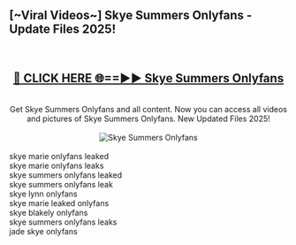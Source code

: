 <h2>[~Viral Videos~] Skye Summers Onlyfans - Update Files 2025!</h2>
<br>
<div align="center">
<h2><a href="https://betterlinks.top/A2PfLJ" rel="nofollow">🔴 CLICK HERE 🌐==►► Skye Summers Onlyfans</a></h2>
<br>
Get Skye Summers Onlyfans and all content. Now you can access all videos and pictures of Skye Summers Onlyfans. New Updated Files 2025!
<br>
<br>
<a href="https://betterlinks.top/A2PfLJ" rel="nofollow" data-target="animated-image.originalLink"><img src="https://i.ibb.co.com/WyWwxjT/player-gif2.gif" alt="Skye Summers Onlyfans" style="max-width: 100%; display: inline-block;" data-target="animated-image.originalImage"></a>
</div>
<br>
skye marie onlyfans leaked<br>
skye marie onlyfans leaks<br>
skye summers onlyfans leaked<br>
skye summers onlyfans leak<br>
skye lynn onlyfans<br>
skye marie leaked onlyfans<br>
skye blakely onlyfans<br>
skye summers onlyfans leaks<br>
jade skye onlyfans